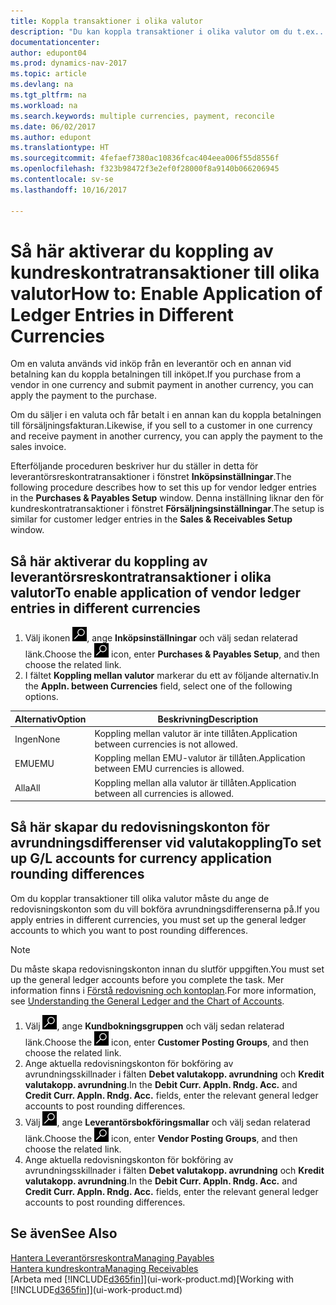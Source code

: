```yaml
---
title: Koppla transaktioner i olika valutor
description: "Du kan koppla transaktioner i olika valutor om du t.ex.. säljer i en valuta och får betalningen i en annan valuta."
documentationcenter: 
author: edupont04
ms.prod: dynamics-nav-2017
ms.topic: article
ms.devlang: na
ms.tgt_pltfrm: na
ms.workload: na
ms.search.keywords: multiple currencies, payment, reconcile
ms.date: 06/02/2017
ms.author: edupont
ms.translationtype: HT
ms.sourcegitcommit: 4fefaef7380ac10836fcac404eea006f55d8556f
ms.openlocfilehash: f323b98472f3e2ef0f28000f8a9140b066206945
ms.contentlocale: sv-se
ms.lasthandoff: 10/16/2017

---
```

# <a name="how-to-enable-application-of-ledger-entries-in-different-currencies"></a><span data-ttu-id="02b19-103">Så här aktiverar du koppling av kundreskontratransaktioner till olika valutor</span><span class="sxs-lookup"><span data-stu-id="02b19-103">How to: Enable Application of Ledger Entries in Different Currencies</span></span>
<span data-ttu-id="02b19-104">Om en valuta används vid inköp från en leverantör och en annan vid betalning kan du koppla betalningen till inköpet.</span><span class="sxs-lookup"><span data-stu-id="02b19-104">If you purchase from a vendor in one currency and submit payment in another currency, you can apply the payment to the purchase.</span></span>

<span data-ttu-id="02b19-105">Om du säljer i en valuta och får betalt i en annan kan du koppla betalningen till försäljningsfakturan.</span><span class="sxs-lookup"><span data-stu-id="02b19-105">Likewise, if you sell to a customer in one currency and receive payment in another currency, you can apply the payment to the sales invoice.</span></span>

<span data-ttu-id="02b19-106">Efterföljande proceduren beskriver hur du ställer in detta för leverantörsreskontratransaktioner i fönstret **Inköpsinställningar**.</span><span class="sxs-lookup"><span data-stu-id="02b19-106">The following procedure describes how to set this up for vendor ledger entries in the **Purchases & Payables Setup** window.</span></span> <span data-ttu-id="02b19-107">Denna inställning liknar den för kundreskontratransaktioner i fönstret **Försäljningsinställningar**.</span><span class="sxs-lookup"><span data-stu-id="02b19-107">The setup is similar for customer ledger entries in the **Sales & Receivables Setup** window.</span></span>

## <a name="to-enable-application-of-vendor-ledger-entries-in-different-currencies"></a><span data-ttu-id="02b19-108">Så här aktiverar du koppling av leverantörsreskontratransaktioner i olika valutor</span><span class="sxs-lookup"><span data-stu-id="02b19-108">To enable application of vendor ledger entries in different currencies</span></span>
1. <span data-ttu-id="02b19-109">Välj ikonen ![Söka efter sida eller rapport](media/ui-search/search_small.png "ikonen Söka efter sida eller rapport"), ange **Inköpsinställningar** och välj sedan relaterad länk.</span><span class="sxs-lookup"><span data-stu-id="02b19-109">Choose the ![Search for Page or Report](media/ui-search/search_small.png "Search for Page or Report icon") icon, enter **Purchases & Payables Setup**, and then choose the related link.</span></span>
2. <span data-ttu-id="02b19-110">I fältet **Koppling mellan valutor** markerar du ett av följande alternativ.</span><span class="sxs-lookup"><span data-stu-id="02b19-110">In the **Appln. between Currencies** field, select one of the following options.</span></span>

| <span data-ttu-id="02b19-111">Alternativ</span><span class="sxs-lookup"><span data-stu-id="02b19-111">Option</span></span> | <span data-ttu-id="02b19-112">Beskrivning</span><span class="sxs-lookup"><span data-stu-id="02b19-112">Description</span></span> |
| --- | --- |
| <span data-ttu-id="02b19-113">Ingen</span><span class="sxs-lookup"><span data-stu-id="02b19-113">None</span></span> |<span data-ttu-id="02b19-114">Koppling mellan valutor är inte tillåten.</span><span class="sxs-lookup"><span data-stu-id="02b19-114">Application between currencies is not allowed.</span></span> |
| <span data-ttu-id="02b19-115">EMU</span><span class="sxs-lookup"><span data-stu-id="02b19-115">EMU</span></span> |<span data-ttu-id="02b19-116">Koppling mellan EMU-valutor är tillåten.</span><span class="sxs-lookup"><span data-stu-id="02b19-116">Application between EMU currencies is allowed.</span></span> |
| <span data-ttu-id="02b19-117">Alla</span><span class="sxs-lookup"><span data-stu-id="02b19-117">All</span></span> |<span data-ttu-id="02b19-118">Koppling mellan alla valutor är tillåten.</span><span class="sxs-lookup"><span data-stu-id="02b19-118">Application between all currencies is allowed.</span></span> |

## <a name="to-set-up-gl-accounts-for-currency-application-rounding-differences"></a><span data-ttu-id="02b19-119">Så här skapar du redovisningskonton för avrundningsdifferenser vid valutakoppling</span><span class="sxs-lookup"><span data-stu-id="02b19-119">To set up G/L accounts for currency application rounding differences</span></span>  
<span data-ttu-id="02b19-120">Om du kopplar transaktioner till olika valutor måste du ange de redovisningskonton som du vill bokföra avrundningsdifferenserna på.</span><span class="sxs-lookup"><span data-stu-id="02b19-120">If you apply entries in different currencies, you must set up the general ledger accounts to which you want to post rounding differences.</span></span>  

> [!NOTE]  
>  <span data-ttu-id="02b19-121">Du måste skapa redovisningskonton innan du slutför uppgiften.</span><span class="sxs-lookup"><span data-stu-id="02b19-121">You must set up the general ledger accounts before you complete the task.</span></span> <span data-ttu-id="02b19-122">Mer information finns i [Förstå redovisning och kontoplan](finance-general-ledger.md).</span><span class="sxs-lookup"><span data-stu-id="02b19-122">For more information, see [Understanding the General Ledger and the Chart of Accounts](finance-general-ledger.md).</span></span>

1. <span data-ttu-id="02b19-123">Välj ![Söka efter sida eller rapport](media/ui-search/search_small.png "ikonen Söka efter sida eller rapport"), ange **Kundbokningsgruppen** och välj sedan relaterad länk.</span><span class="sxs-lookup"><span data-stu-id="02b19-123">Choose the ![Search for Page or Report](media/ui-search/search_small.png "Search for Page or Report icon") icon, enter **Customer Posting Groups**, and then choose the related link.</span></span>  
2. <span data-ttu-id="02b19-124">Ange aktuella redovisningskonton för bokföring av avrundningsskillnader i fälten **Debet valutakopp. avrundning** och **Kredit valutakopp. avrundning**.</span><span class="sxs-lookup"><span data-stu-id="02b19-124">In the **Debit Curr. Appln. Rndg. Acc.** and **Credit Curr. Appln. Rndg. Acc.** fields, enter the relevant general ledger accounts to post rounding differences.</span></span>  
3. <span data-ttu-id="02b19-125">Välj ![Söka efter sida eller rapport](media/ui-search/search_small.png "ikonen Söka efter sida eller rapport"), ange **Leverantörsbokföringsmallar** och välj sedan relaterad länk.</span><span class="sxs-lookup"><span data-stu-id="02b19-125">Choose the ![Search for Page or Report](media/ui-search/search_small.png "Search for Page or Report icon") icon, enter **Vendor Posting Groups**, and then choose the related link.</span></span>  
4. <span data-ttu-id="02b19-126">Ange aktuella redovisningskonton för bokföring av avrundningsskillnader i fälten **Debet valutakopp. avrundning** och **Kredit valutakopp. avrundning**.</span><span class="sxs-lookup"><span data-stu-id="02b19-126">In the **Debit Curr. Appln. Rndg. Acc.** and **Credit Curr. Appln. Rndg. Acc.** fields, enter the relevant general ledger accounts to post rounding differences.</span></span>  

## <a name="see-also"></a><span data-ttu-id="02b19-127">Se även</span><span class="sxs-lookup"><span data-stu-id="02b19-127">See Also</span></span>
[<span data-ttu-id="02b19-128">Hantera Leverantörsreskontra</span><span class="sxs-lookup"><span data-stu-id="02b19-128">Managing Payables</span></span>](payables-manage-payables.md)  
[<span data-ttu-id="02b19-129">Hantera kundreskontra</span><span class="sxs-lookup"><span data-stu-id="02b19-129">Managing Receivables</span></span>](receivables-manage-receivables.md)  
<span data-ttu-id="02b19-130">[Arbeta med [!INCLUDE[d365fin](includes/d365fin_md.md)]](ui-work-product.md)</span><span class="sxs-lookup"><span data-stu-id="02b19-130">[Working with [!INCLUDE[d365fin](includes/d365fin_md.md)]](ui-work-product.md)</span></span>

